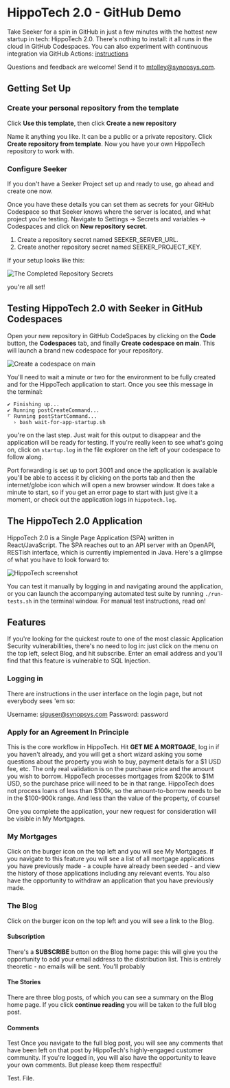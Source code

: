 # HippoTech 2.0 - GitHub Demo

Take Seeker for a spin in GitHub in just a few minutes with the hottest new startup in tech: HippoTech 2.0. There's nothing to install: it all runs in the cloud in GitHub Codespaces. You can also experiment with continuous integration via GitHub Actions: [instructions](ci-cd-github-actions.md)

Questions and feedback are welcome! Send it to <mtolley@synopsys.com>. 

## Getting Set Up

### Create your personal repository from the template

Click **Use this template**, then click **Create a new repository**

Name it anything you like. It can be a public or a private repository. Click **Create repository from template**. Now you have your own HippoTech repository to work with.

### Configure Seeker

If you don't have a Seeker Project set up and ready to use, go ahead and create one now. 

Once you have these details you can set them as secrets for your GitHub Codespace so that Seeker knows where the server is located, and what project you're testing. Navigate to Settings -> Secrets and variables -> Codespaces and click on **New repository secret**. 

1. Create a repository secret named SEEKER_SERVER_URL.
1. Create another repository secret named SEEKER_PROJECT_KEY.

If your setup looks like this:

![The Completed Repository Secrets](screenshots/repository-secrets-completed.png)

you're all set!

## Testing HippoTech 2.0 with Seeker in GitHub Codespaces

Open your new repository in GitHub CodeSpaces by clicking on the **Code** button, the **Codespaces** tab, and finally **Create codespace on main**. This will launch a brand new codespace for your repository.

![Create a codespace on main](screenshots/create-a-codespace-on-main.png)

You'll need to wait a minute or two for the environment to be fully created and for the HippoTech application to start. Once you see this message in the terminal:

```
✔ Finishing up...
✔ Running postCreateCommand...
⠋ Running postStartCommand...
  › bash wait-for-app-startup.sh
```

you're on the last step. Just wait for this output to disappear and the application will be ready for testing. If you're really keen to see what's going on, click on `startup.log` in the file explorer on the left of your codespace to follow along.

Port forwarding is set up to port 3001 and once the application is available you'll be able to access it by clicking on the ports tab and then the internet/globe icon which will open a new browser window. It does take a minute to start, so if you get an error page to start with just give it a moment, or check out the application logs in `hippotech.log`.

## The HippoTech 2.0 Application

HippoTech 2.0 is a Single Page Application (SPA) written in React/JavaScript. The SPA reaches out to an API server with an OpenAPI, RESTish interface, which is currently implemented in Java. Here's a glimpse of what you have to look forward to:

![HippoTech screenshot](screenshots/screenshot.png)

You can test it manually by logging in and navigating around the application, or you can launch the accompanying automated test suite by running `./run-tests.sh` in the terminal window. For manual test instructions, read on!

## Features

If you're looking for the quickest route to one of the most classic Application Security vulnerabilities, there's no need to log in: just click on the menu on the top left, select Blog, and hit subscribe. Enter an email address and you'll find that this feature is vulnerable to SQL Injection. 

### Logging in

There are instructions in the user interface on the login page, but not everybody sees 'em so:

Username: siguser@synopsys.com
Password: password

### Apply for an Agreement In Principle

This is the core workflow in HippoTech. Hit **GET ME A MORTGAGE**, log in if you haven't already, and you will get a short wizard asking you some questions about the property you wish to buy, payment details for a $1 USD fee, etc. The only real validation is on the purchase price and the amount you wish to borrow. HippoTech processes mortgages from $200k to $1M USD, so the purchase price will need to be in that range. HippoTech does not process loans of less than $100k, so the amount-to-borrow needs to be in the $100-900k range. And less than the value of the property, of course!

One you complete the application, your new request for consideration will be visible in My Mortgages.

### My Mortgages

Click on the burger icon on the top left and you will see My Mortgages. If you navigate to this feature you will see a list of all mortgage applications you have previously made - a couple have already been seeded - and view the history of those applications including any relevant events. You also have the opportunity to withdraw an application that you have previously made.

### The Blog


Click on the burger icon on the top left and you will see a link to the Blog. 

#### Subscription

There's a **SUBSCRIBE** button on the Blog home page: this will give you the opportunity to add your email address to the distribution list. This is entirely theoretic - no emails will be sent. You'll probably

#### The Stories

There are three blog posts, of which you can see a summary on the Blog home page. If you click **continue reading** you will be taken to the full blog post.

#### Comments
Test
Once you navigate to the full blog post, you will see any comments that have been left on that post by HippoTech's highly-engaged customer community. If you're logged in, you will also have the opportunity to leave your own comments. But please keep them respectful!

Test. File.
